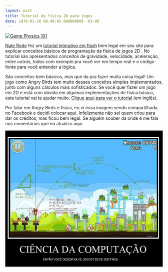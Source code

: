 ```yaml
---
layout: post
title: Tutorial de física 2D para jogos
date: 1970-01-16 08:40:03.000000000 -03:00
---
```


[![](http://gamedeveloper.com.br/blog/wp-content/uploads/2012/05/tutorialfisica.jpg "Game Physics 101")](http://www.rodedev.com/tutorials/gamephysics/)

[Nate Rode](http://www.rodedev.com/ "Nate Rode") fez um [tutorial interativo em flash](http://www.rodedev.com/tutorials/gamephysics/ "Tutorial") bem legal em seu site para explicar conceitos básicos de programação da física de jogos 2D . No tutorial são apresentados conceitos de gravidade, velocidade, aceleração, entre outros, todos com exemplo pra você ver em tempo real e o código-fonte para você entender a lógica.

São conceitos bem básicos, mas que da pra fazer muita coisa legal! Um jogo como Angry Birds tem muito desses conceitos simples implementados, junto com alguns cálculos mais sofisticados. Se você quer fazer um jogo em 2D e está com dúvida em algumas implementações de física básica, este tutorial vai te ajudar muito. [Clique aqui para ver o tutorial](http://www.rodedev.com/tutorials/gamephysics/ "Tutorial") (em inglês).

Por falar em Angry Birds e física, eu vi essa imagem sendo compartilhada no Facebook e decidi colocar aqui. Infelizmente não sei quem criou para dar os créditos, mas ficou bem legal. Se alguém souber da onde é me fala nos comentários que eu atualizo aqui.

![](../content/images/2012/05/552770_371447076224255_277541792281451_77564275_1160289120_n.jpg "Angry Birds")



